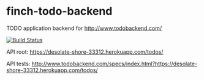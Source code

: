 # finch-todo-backend

TODO application backend for http://www.todobackend.com/

[![Build Status](https://travis-ci.org/ilya-murzinov/finch-todo-backend.svg?branch=master)](https://travis-ci.org/ilya-murzinov/finch-todo-backend)

API root: https://desolate-shore-33312.herokuapp.com/todos/

API tests: http://www.todobackend.com/specs/index.html?https://desolate-shore-33312.herokuapp.com/todos/
